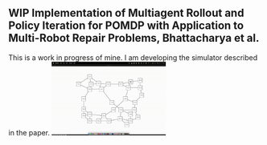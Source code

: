 ## WIP Implementation of Multiagent Rollout and Policy Iteration for POMDP with Application to Multi-Robot Repair Problems, Bhattacharya et al.

This is a work in progress of mine. I am developing the simulator described in the paper.
<img src="https://github.com/Athmajan/multi-robot-repair/blob/main/robot-repair-simulator.gif" alt="robot repair" width="45%">
